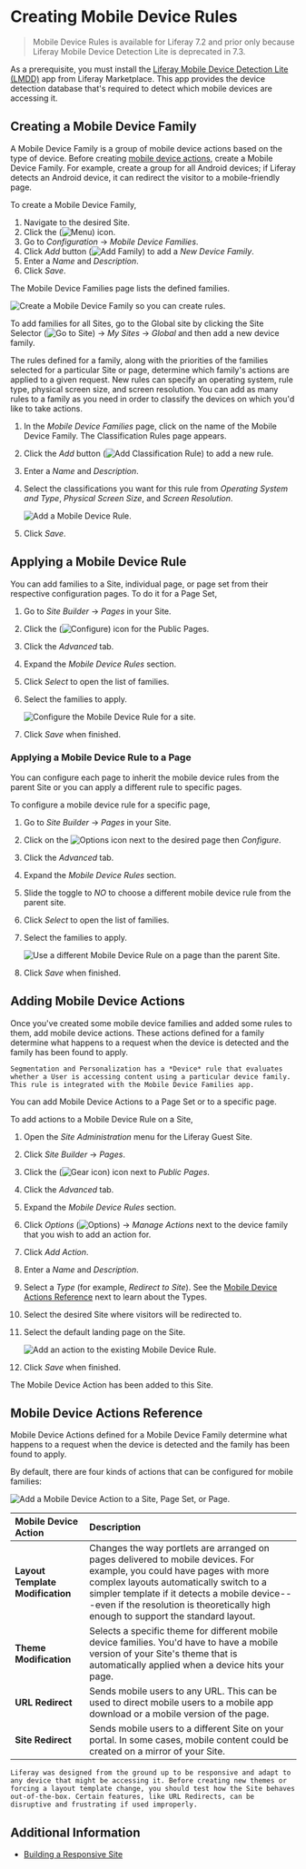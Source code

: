 # Creating Mobile Device Rules

> Mobile Device Rules is available for Liferay 7.2 and prior only because Liferay Mobile Device Detection Lite is deprecated in 7.3.

As a prerequisite, you must install the [Liferay Mobile Device Detection Lite (LMDD)](https://web.liferay.com/marketplace/-/mp/application/92831494) app from Liferay Marketplace. This app provides the device detection database that's required to detect which mobile devices are accessing it. 

## Creating a Mobile Device Family

A Mobile Device Family is a group of mobile device actions based on the type of device. Before creating [mobile device actions](#adding-mobile-device-actions), create a Mobile Device Family. For example, create a group for all Android devices; if Liferay detects an Android device, it can redirect the visitor to a mobile-friendly page.

To create a Mobile Device Family,

1. Navigate to the desired Site. 
1. Click the (![Menu](../../../images/icon-menu.png)) icon.
1. Go to *Configuration* &rarr; *Mobile Device Families*.
1. Click *Add* button (![Add Family](../../../images/icon-add.png)) to add a *New Device Family*.
1. Enter a *Name* and *Description*.
1. Click *Save*.

The Mobile Device Families page lists the defined families.

![Create a Mobile Device Family so you can create rules.](./creating-mobile-device-rules/images/01.png)

To add families for all Sites, go to the Global site by clicking the Site Selector (![Go to Site](../../../images/icon-compass.png)) &rarr; *My Sites* &rarr; *Global* and then add a new device family.

The rules defined for a family, along with the priorities of the families selected for a particular Site or page, determine which family's actions are applied to a given request. New rules can specify an operating system, rule type, physical screen size, and screen resolution. You can add as many rules to a family as you need in order to classify the devices on which you'd like to take actions.

1. In the *Mobile Device Families* page, click on the name of the Mobile Device Family. The Classification Rules page appears.
1. Click the *Add* button (![Add Classification Rule](../../../images/icon-add.png)) to add a new rule.
1. Enter a *Name* and *Description*.
1. Select the classifications you want for this rule from *Operating System and Type*, *Physical Screen Size*, and *Screen Resolution*.

    ![Add a Mobile Device Rule.](creating-mobile-device-rules/images/02.png)

1. Click *Save*.

## Applying a Mobile Device Rule

You can add families to a Site, individual page, or page set from their respective configuration pages. To do it for a Page Set,

1. Go to *Site Builder* &rarr; *Pages* in your Site.
1. Click the (![Configure](../../../images/icon-cog.png)) icon for the Public Pages.
1. Click the *Advanced* tab.
1. Expand the *Mobile Device Rules* section.
1. Click *Select* to open the list of families.
1. Select the families to apply.

    ![Configure the Mobile Device Rule for a site.](./creating-mobile-device-rules/images/03.png)

1. Click *Save* when finished.

### Applying a Mobile Device Rule to a Page

You can configure each page to inherit the mobile device rules from the parent Site or you can apply a different rule to specific pages.

To configure a mobile device rule for a specific page,

1. Go to *Site Builder* &rarr; *Pages* in your Site.
1. Click on the ![Options](../../../images/icon-options.png) icon next to the desired page then *Configure*.
1. Click the *Advanced* tab.
1. Expand the *Mobile Device Rules* section.
1. Slide the toggle to *NO* to choose a different mobile device rule from the parent site.
1. Click *Select* to open the list of families.
1. Select the families to apply.

    ![Use a different Mobile Device Rule on a page than the parent Site.](./creating-mobile-device-rules/images/04.png)

1. Click *Save* when finished.

## Adding Mobile Device Actions

Once you've created some mobile device families and added some rules to them, add mobile device actions. These actions defined for a family determine what happens to a request when the device is detected and the family has been found to apply.

```{tip}
Segmentation and Personalization has a *Device* rule that evaluates whether a User is accessing content using a particular device family. This rule is integrated with the Mobile Device Families app.
```

You can add Mobile Device Actions to a Page Set or to a specific page.

To add actions to a Mobile Device Rule on a Site,

1. Open the *Site Administration* menu for the Liferay Guest Site.
1. Click *Site Builder* &rarr; *Pages*.
1. Click the (![Gear icon](../../../images/icon-cog.png)) icon next to *Public Pages*.
1. Click the *Advanced* tab.
1. Expand the *Mobile Device Rules* section.
1. Click *Options* (![Options](../../../images/icon-actions.png)) &rarr; *Manage Actions* next to the device family that you wish to add an action for.
1. Click *Add Action*.
1. Enter a *Name* and *Description*.
1. Select a *Type* (for example, *Redirect to Site*). See the [Mobile Device Actions Reference](#mobile-device-actions-reference) next to learn about the Types.
1. Select the desired Site where visitors will be redirected to.
1. Select the default landing page on the Site.

    ![Add an action to the existing Mobile Device Rule.](./creating-mobile-device-rules/images/05.png)

1. Click *Save* when finished.

The Mobile Device Action has been added to this Site.

## Mobile Device Actions Reference

Mobile Device Actions defined for a Mobile Device Family determine what happens to a request when the device is detected and the family has been found to apply.

By default, there are four kinds of actions that can be configured for mobile families:

![Add a Mobile Device Action to a Site, Page Set, or Page.](./creating-mobile-device-rules/images/06.png)

| Mobile Device Action | Description |
| :--- | :--- |
| **Layout Template Modification** | Changes the way portlets are arranged on pages delivered to mobile devices. For example, you could have pages with more complex layouts automatically switch to a simpler template if it detects a mobile device---even if the resolution is theoretically high enough to support the standard layout. |
| **Theme Modification** | Selects a specific theme for different mobile device families. You'd have to have a mobile version of your Site's theme that is automatically applied when a device hits your page. |
| **URL Redirect** | Sends mobile users to any URL. This can be used to direct mobile users to a mobile app download or a mobile version of the page. |
| **Site Redirect** | Sends mobile users to a different Site on your portal. In some cases, mobile content could be created on a mirror of your Site. |

```{tip}
Liferay was designed from the ground up to be responsive and adapt to any device that might be accessing it. Before creating new themes or forcing a layout template change, you should test how the Site behaves out-of-the-box. Certain features, like URL Redirects, can be disruptive and frustrating if used improperly.
```

## Additional Information

* [Building a Responsive Site](./building-a-responsive-site.md)
